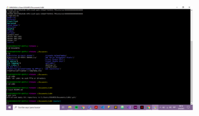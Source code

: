 ![Aquí la descripción de la imagen por si no carga](https://github.com/johatesta/TP1-REPO/blob/master/assets/Primer%20paso%20git.png)

